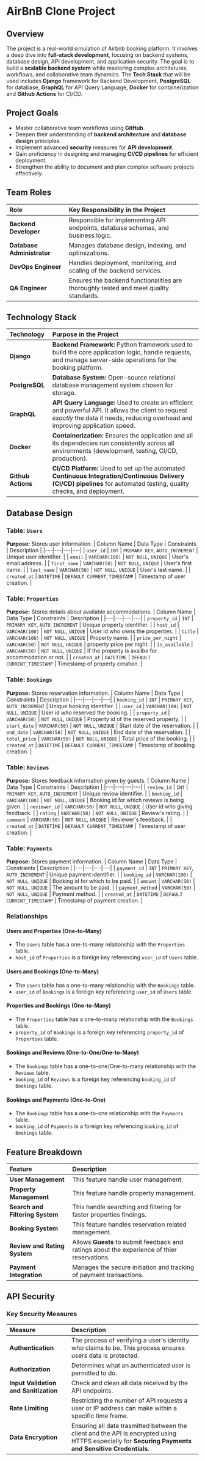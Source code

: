 # AirBnB Clone Project

## Overview
The project is a real-world simulation of Airbnb booking platform. It involves a deep dive into **full-stack development**, focusing on backend systems, database design, API development, and application security. The goal is to build a **scalable backend system** while mastering complex architetures, workflows, and collaborative team dynamics. The **Tech Stack**  that will be used includes **Django** framework for Backend Development, **PostgreSQL** for database, **GraphQL** for API Query Language, **Docker** for containerization and **Github Actions** for CI/CD.

## Project Goals 
* Master collaborative team workflows using **GitHub**.
* Deepen their understanding of **backend architecture** and **database design** principles.
* Implement advanced **security** measures for **API development**.
* Gain proficiency in designing and managing **CI/CD pipelines** for efficient deployment.
* Strengthen the ability to document and plan complex software projects effectively.

## Team Roles
| Role | Key Responsibility in the Project |
| :--- | :--- |
| **Backend Developer** | Responsible for implementing API endpoints, database schemas, and business logic. |
| **Database Administrator** | Manages database design, indexing, and optimizations. |
| **DevOps Engineer** | Handles deployment, monitoring, and scaling of the backend services. |
| **QA Engineer** | Ensures the backend functionalities are thoroughly tested and meet quality standards. |

## Technology Stack
| Technology | Purpose in the Project | 
| :--- | :--- |
| **Django** | **Backend Framework:** Python framework used to build the core application logic, handle requests, and manage server-side operations for the booking platform. |
| **PostgreSQL** | **Database System:**  Open-source relational database management system chosen for storage. |
| **GraphQL** | **API Query Language:** Used to create an efficient and powerful API. It allows the client to request *exactly* the data it needs, reducing overhead and improving application speed. |
| **Docker** | **Containerization:** Ensures the application and all its dependecies run consistently across all environments (development, testing, CI/CD, production). |
| **Github Actions** | **CI/CD Platform:** Used to set up the automated **Continuous Integration/Continuous Delivery (CI/CD) pipelines** for automated testing, quality checks, and deployment. |

## Database Design
 ### Table: `Users`
 **Purpose:**  Stores user information.
 | Column Name | Data Type | Constraints | Description |
 |---|---|---|---|
 | `user_id` | `INT` | `PRIMARY KEY`, `AUTO_INCREMENT` | Unique user identifier. |
 | `email` | `VARCHAR(100)` | `NOT NULL`, `UNIQUE` | User's email address. |
 | `first_name` | `VARCHAR(50)` | `NOT NULL`, `UNIQUE` | User's first name. |
 | `last_name` | `VARCHAR(50)` | `NOT NULL`, `UNIQUE` | User's last name. |
 | `created_at` | `DATETIME` | `DEFAULT CURRENT_TIMESTAMP` | Timestamp of user creation. |
 
 ### Table: `Properties`
 **Purpose:**  Stores details about available accommodations.
 | Column Name | Data Type | Constraints | Description |
 |---|---|---|---|
 | `property_id` | `INT` | `PRIMARY KEY`, `AUTO_INCREMENT` | Unique property identifier. |
 | `host_id` | `VARCHAR(100)` | `NOT NULL`, `UNIQUE` | User id who owns the properties. |
 | `title` | `VARCHAR(100)` | `NOT NULL`, `UNIQUE` | Property name. |
 | `price_per_night` | `VARCHAR(50)` | `NOT NULL`, `UNIQUE` | property price per night. |
 | `is_available` | `VARCHAR(50)` | `NOT NULL`, `UNIQUE` | If the property is availbe for accommodation or not. |
 | `created_at` | `DATETIME` | `DEFAULT CURRENT_TIMESTAMP` | Timestamp of property creation. |
 ### Table: `Bookings`
 **Purpose:**  Stores reservation information.
 | Column Name | Data Type | Constraints | Description |
 |---|---|---|---|
 | `booking_id` | `INT` | `PRIMARY KEY`, `AUTO_INCREMENT` | Unique booking identifier. |
 | `user_id` | `VARCHAR(100)` | `NOT NULL`, `UNIQUE` | User id who reserved the booking. |
 | `property_id` | `VARCHAR(50)` | `NOT NULL`, `UNIQUE` | Property id of the reserved property. |
 | `start_date` | `VARCHAR(50)` | `NOT NULL`, `UNIQUE` | Start date of the reservation. |
 | `end_date` | `VARCHAR(50)` | `NOT NULL`, `UNIQUE` | End date of the reservation. |
 | `total_price` | `VARCHAR(50)` | `NOT NULL`, `UNIQUE` | Total price of the booking. |
 | `created_at` | `DATETIME` | `DEFAULT CURRENT_TIMESTAMP` | Timestamp of booking creation. |
 ### Table: `Reviews`
 **Purpose:**  Stores feedback information given by guests.
 | Column Name | Data Type | Constraints | Description |
 |---|---|---|---|
 | `review_id` | `INT` | `PRIMARY KEY`, `AUTO_INCREMENT` | Unique review identifier. |
 | `booking_id` | `VARCHAR(100)` | `NOT NULL`, `UNIQUE` | Booking id for which reviews is being given. |
 | `reviewer_id` | `VARCHAR(50)` | `NOT NULL`, `UNIQUE` | User id who giving feedback. |
 | `rating` | `VARCHAR(50)` | `NOT NULL`, `UNIQUE` | Review's rating. |
 | `comment` | `VARCHAR(50)` | `NOT NULL`, `UNIQUE` | Reviewer's feedback. |
 | `created_at` | `DATETIME` | `DEFAULT CURRENT_TIMESTAMP` | Timestamp of user creation. |
 ### Table: `Payments`
 **Purpose:**  Stores payment information.
 | Column Name | Data Type | Constraints | Description |
 |---|---|---|---|
 | `payment_id` | `INT` | `PRIMARY KEY`, `AUTO_INCREMENT` | Unique payment identifier. |
 | `booking_id` | `VARCHAR(100)` | `NOT NULL`, `UNIQUE` | Booking id for which to be paid. |
 | `amount` | `VARCHAR(50)` | `NOT NULL`, `UNIQUE` | The amount to be paid. |
 | `payment_method` | `VARCHAR(50)` | `NOT NULL`, `UNIQUE` | Payment method. |
 | `created_at` | `DATETIME` | `DEFAULT CURRENT_TIMESTAMP` | Timestamp of payment creation. |

### Relationships
 #### Users and Properties (One-to-Many)
   * The `Users` table has a one-to-many relationship with the `Properties` table.
   * `host_id` of `Properties` is a foreign key referencing `user_id` of `Users` table.
 #### Users and Bookings (One-to-Many)
   * The `Users` table has a one-to-many relationship with the `Bookings` table.
   * `user_id` of `Bookings` is a foreign key referencing `user_id` of `Users` table.
 #### Properties and Bookings (One-to-Many)
   * The `Properties` table has a one-to-many relationship with the `Bookings` table.
   * `property_id` of `Bookings` is a foreign key referencing `property_id` of `Properties` table.
 #### Bookings and Reviews (One-to-One/One-to-Many)
   * The `Bookings` table has a one-to-one/One-to-many relationship with the `Reviews` table.
   * `booking_id` of `Reviews` is a foreign key referencing `booking_id` of `Bookings` table.
 #### Bookings and Payments (One-to-One)
   * The `Bookings` table has a one-to-one relationship with the `Payments` table.
   * `booking_id` of `Payments` is a foreign key referencing `booking_id` of `Bookings` table.

## Feature Breakdown
| Feature | Description |
| :--- | :--- |
| **User Management** | This feature handle user management. |
| **Property Management** | This feature handle property management. |
| **Search and Filtering System** | This handle searching and filtering for faster properties findings. |
| **Booking System** | This feature handles reservation related management. |
| **Review and Rating System** | Allows **Guests** to submit feedback and ratings about the experience of thier reservations. |
| **Payment Integration** | Manages the secure initiation and tracking of payment transactions. |

## API Security
### Key Security Measures
| Measure | Description |
| :--- | :--- |
| **Authentication** | The process of verifying a user's identity who claims to be. This process ensures users data is protected. | 
| **Authorization** | Determines what an authenticated user is permitted to do. |
| **Input Validation and Sanitization** | Check and clean all data received by the API endpoints. |
| **Rate Limiting** | Restricting the number of API requests a user or IP address can make within a specific time frame.
| **Data Encryption** | Ensuring all data trasmitted between the client and the API is encrypted using HTTPS especially for **Securing Payments and Sensitive Credentials**. |
